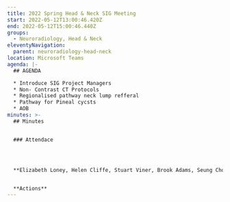 ```yaml
---
title: 2022 Spring Head & Neck SIG Meeting
start: 2022-05-12T13:00:46.420Z
end: 2022-05-12T15:00:46.440Z
groups:
  - Neuroradiology, Head & Neck
eleventyNavigation:
  parent: neuroradiology-head-neck
location: Microsoft Teams
agenda: |-
  ## A﻿GENDA

  * Introduce SIG Project Managers
  * Non- Contrast CT Protocols
  * Regionalised pathway neck lump refferal
  * Pathway for Pineal cycsts
  * AOB
minutes: >-
  ## M﻿inutes


  ### A﻿ttendace




  **Elizabeth Loney, Helen Cliffe, Stuart Viner, Brook Adams, Seung Choi, David Langler, Shishir Karthik, Tony Goddard, Kate Clough, Jonathan McConnell, Jo Housley, Debra Punshon**


  **A﻿ctions**
---
```

